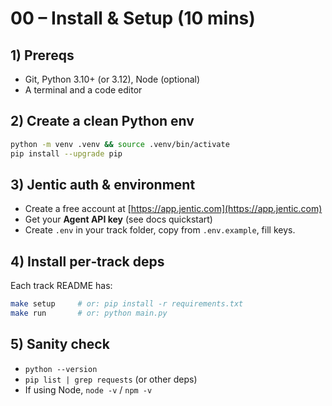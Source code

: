# 00 – Install & Setup (10 mins)

## 1) Prereqs
- Git, Python 3.10+ (or 3.12), Node (optional)
- A terminal and a code editor

## 2) Create a clean Python env
```bash
python -m venv .venv && source .venv/bin/activate
pip install --upgrade pip
````

## 3) Jentic auth & environment

* Create a free account at [https://app.jentic.com](https://app.jentic.com)
* Get your **Agent API key** (see docs quickstart)
* Create `.env` in your track folder, copy from `.env.example`, fill keys.

## 4) Install per‑track deps

Each track README has:

```bash
make setup     # or: pip install -r requirements.txt
make run       # or: python main.py
```

## 5) Sanity check

* `python --version`
* `pip list | grep requests` (or other deps)
* If using Node, `node -v` / `npm -v`